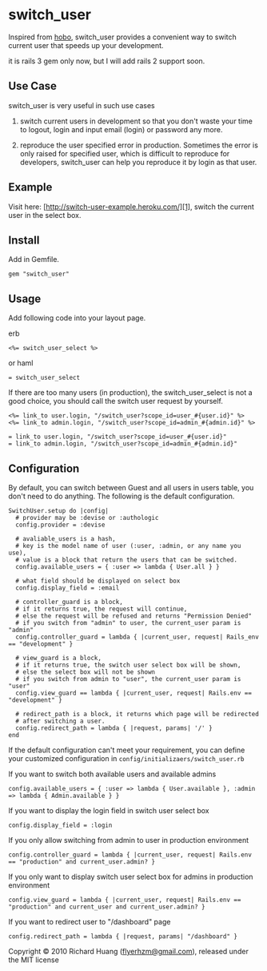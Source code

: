 switch_user
===========

Inspired from [hobo][0], switch_user provides a convenient way to switch current user that speeds up your development.

it is rails 3 gem only now, but I will add rails 2 support soon.

Use Case
--------

switch_user is very useful in such use cases

1. switch current users in development so that you don't waste your time to logout, login and input email (login) or password any more.

2. reproduce the user specified error in production. Sometimes the error is only raised for specified user, which is difficult to reproduce for developers, switch_user can help you reproduce it by login as that user.

Example
-------

Visit here: [http://switch-user-example.heroku.com/][1], switch the current user in the select box.

Install
-------

Add in Gemfile.

    gem "switch_user"

Usage
-----

Add following code into your layout page.

erb

    <%= switch_user_select %>

or haml

    = switch_user_select
    
If there are too many users (in production), the switch_user_select is not a good choice, you should call the switch user request by yourself.

    <%= link_to user.login, "/switch_user?scope_id=user_#{user.id}" %>
    <%= link_to admin.login, "/switch_user?scope_id=admin_#{admin.id}" %>
    
    = link_to user.login, "/switch_user?scope_id=user_#{user.id}"
    = link_to admin.login, "/switch_user?scope_id=admin_#{admin.id}"

Configuration
-------------

By default, you can switch between Guest and all users in users table, you don't need to do anything. The following is the default configuration.

    SwitchUser.setup do |config|
      # provider may be :devise or :authologic
      config.provider = :devise

      # avaliable_users is a hash, 
      # key is the model name of user (:user, :admin, or any name you use), 
      # value is a block that return the users that can be switched.
      config.available_users = { :user => lambda { User.all } }

      # what field should be displayed on select box
      config.display_field = :email

      # controller_guard is a block, 
      # if it returns true, the request will continue, 
      # else the request will be refused and returns "Permission Denied"
      # if you switch from "admin" to user, the current_user param is "admin"
      config.controller_guard = lambda { |current_user, request| Rails_env == "development" }

      # view_guard is a block, 
      # if it returns true, the switch user select box will be shown, 
      # else the select box will not be shown
      # if you switch from admin to "user", the current_user param is "user"
      config.view_guard == lambda { |current_user, request| Rails.env == "development" }

      # redirect_path is a block, it returns which page will be redirected 
      # after switching a user.
      config.redirect_path = lambda { |request, params| '/' }
    end

If the default configuration can't meet your requirement, you can define your customized configuration in <code>config/initializaers/switch_user.rb</code>

If you want to switch both available users and available admins

    config.available_users = { :user => lambda { User.available }, :admin => lambda { Admin.available } }
    
If you want to display the login field in switch user select box

    config.display_field = :login
    
If you only allow switching from admin to user in production environment

    config.controller_guard = lambda { |current_user, request| Rails.env == "production" and current_user.admin? }
    
If you only want to display switch user select box for admins in production environment

    config.view_guard = lambda { |current_user, request| Rails.env == "production" and current_user and current_user.admin? }
    
If you want to redirect user to "/dashboard" page

    config.redirect_path = lambda { |request, params| "/dashboard" }
    

Copyright © 2010 Richard Huang (flyerhzm@gmail.com), released under the MIT license

[0]: https://github.com/tablatom/hobo
[1]: http://switch-user-example.heroku.com/

